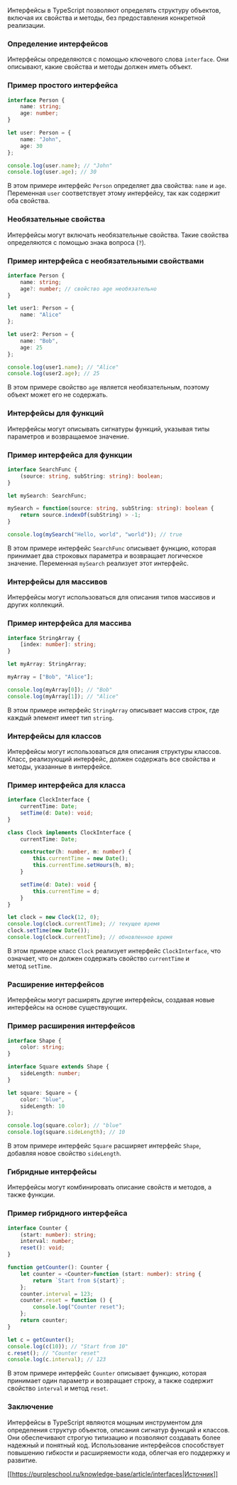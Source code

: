 Интерфейсы в TypeScript позволяют определять структуру объектов, включая их свойства и методы, без предоставления конкретной реализации.

### Определение интерфейсов

Интерфейсы определяются с помощью ключевого слова `interface`. Они описывают, какие свойства и методы должен иметь объект.

### Пример простого интерфейса

```typescript
interface Person {
    name: string;
    age: number;
}

let user: Person = {
    name: "John",
    age: 30
};

console.log(user.name); // "John"
console.log(user.age); // 30
```

В этом примере интерфейс `Person` определяет два свойства: `name` и `age`. Переменная `user` соответствует этому интерфейсу, так как содержит оба свойства.

### Необязательные свойства

Интерфейсы могут включать необязательные свойства. Такие свойства определяются с помощью знака вопроса (`?`).

### Пример интерфейса с необязательными свойствами

```typescript
interface Person {
    name: string;
    age?: number; // свойство age необязательно
}

let user1: Person = {
    name: "Alice"
};

let user2: Person = {
    name: "Bob",
    age: 25
};

console.log(user1.name); // "Alice"
console.log(user2.age); // 25
```

В этом примере свойство `age` является необязательным, поэтому объект может его не содержать.

### Интерфейсы для функций

Интерфейсы могут описывать сигнатуры функций, указывая типы параметров и возвращаемое значение.

### Пример интерфейса для функции

```typescript
interface SearchFunc {
    (source: string, subString: string): boolean;
}

let mySearch: SearchFunc;

mySearch = function(source: string, subString: string): boolean {
    return source.indexOf(subString) > -1;
}

console.log(mySearch("Hello, world", "world")); // true
```

В этом примере интерфейс `SearchFunc` описывает функцию, которая принимает два строковых параметра и возвращает логическое значение. Переменная `mySearch` реализует этот интерфейс.

### Интерфейсы для массивов

Интерфейсы могут использоваться для описания типов массивов и других коллекций.

### Пример интерфейса для массива

```typescript
interface StringArray {
    [index: number]: string;
}

let myArray: StringArray;

myArray = ["Bob", "Alice"];

console.log(myArray[0]); // "Bob"
console.log(myArray[1]); // "Alice"
```

В этом примере интерфейс `StringArray` описывает массив строк, где каждый элемент имеет тип `string`.

### Интерфейсы для классов

Интерфейсы могут использоваться для описания структуры классов. Класс, реализующий интерфейс, должен содержать все свойства и методы, указанные в интерфейсе.

### Пример интерфейса для класса

```typescript
interface ClockInterface {
    currentTime: Date;
    setTime(d: Date): void;
}

class Clock implements ClockInterface {
    currentTime: Date;

    constructor(h: number, m: number) {
        this.currentTime = new Date();
        this.currentTime.setHours(h, m);
    }

    setTime(d: Date): void {
        this.currentTime = d;
    }
}

let clock = new Clock(12, 0);
console.log(clock.currentTime); // текущее время
clock.setTime(new Date());
console.log(clock.currentTime); // обновленное время
```

В этом примере класс `Clock` реализует интерфейс `ClockInterface`, что означает, что он должен содержать свойство `currentTime` и метод `setTime`.

### Расширение интерфейсов

Интерфейсы могут расширять другие интерфейсы, создавая новые интерфейсы на основе существующих.

### Пример расширения интерфейсов

```typescript
interface Shape {
    color: string;
}

interface Square extends Shape {
    sideLength: number;
}

let square: Square = {
    color: "blue",
    sideLength: 10
};

console.log(square.color); // "blue"
console.log(square.sideLength); // 10
```

В этом примере интерфейс `Square` расширяет интерфейс `Shape`, добавляя новое свойство `sideLength`.

### Гибридные интерфейсы

Интерфейсы могут комбинировать описание свойств и методов, а также функции.

### Пример гибридного интерфейса

```typescript
interface Counter {
    (start: number): string;
    interval: number;
    reset(): void;
}

function getCounter(): Counter {
    let counter = <Counter>function (start: number): string {
        return `Start from ${start}`;
    };
    counter.interval = 123;
    counter.reset = function () {
        console.log("Counter reset");
    };
    return counter;
}

let c = getCounter();
console.log(c(10)); // "Start from 10"
c.reset(); // "Counter reset"
console.log(c.interval); // 123
```

В этом примере интерфейс `Counter` описывает функцию, которая принимает один параметр и возвращает строку, а также содержит свойство `interval` и метод `reset`.

### Заключение

Интерфейсы в TypeScript являются мощным инструментом для определения структур объектов, описания сигнатур функций и классов. Они обеспечивают строгую типизацию и позволяют создавать более надежный и понятный код. Использование интерфейсов способствует повышению гибкости и расширяемости кода, облегчая его поддержку и развитие.


[[https://purpleschool.ru/knowledge-base/article/interfaces|Источник]]